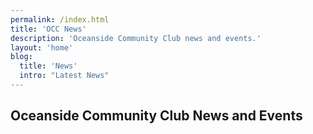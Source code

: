 ```yaml
---
permalink: /index.html
title: 'OCC News'
description: 'Oceanside Community Club news and events.'
layout: 'home'
blog:
  title: 'News'
  intro: "Latest News"
---
```


## Oceanside Community Club News and Events

